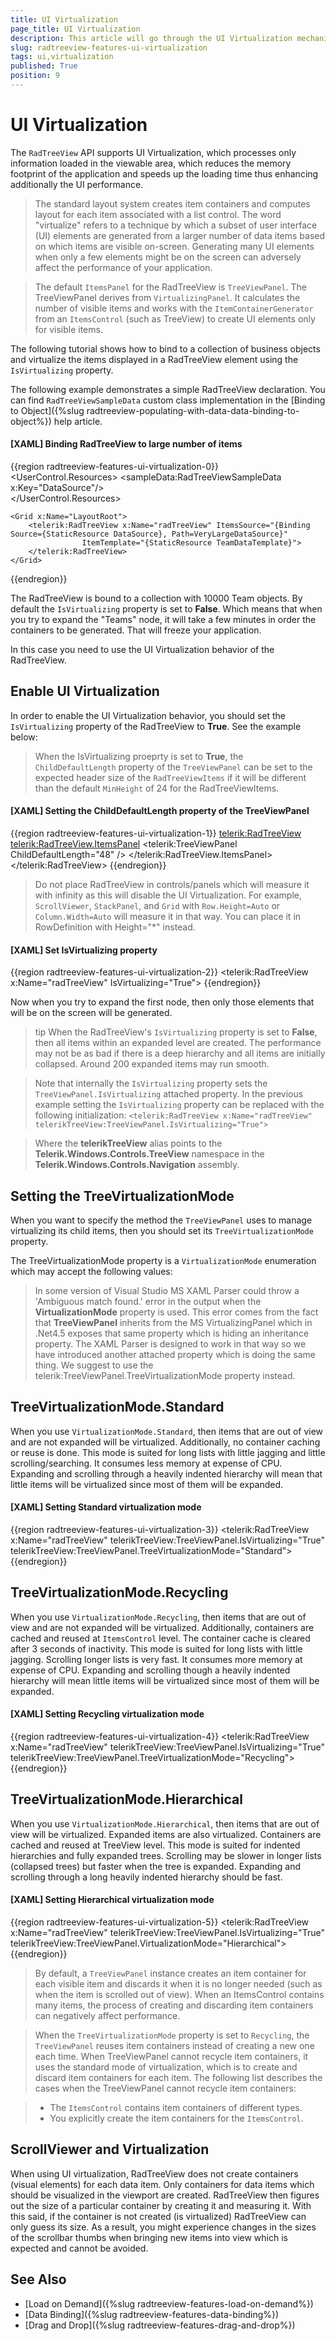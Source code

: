```yaml
---
title: UI Virtualization
page_title: UI Virtualization
description: This article will go through the UI Virtualization mechanism of the RadTreeView.
slug: radtreeview-features-ui-virtualization
tags: ui,virtualization
published: True
position: 9
---
```


# UI Virtualization

The `RadTreeView` API supports UI Virtualization, which processes only information loaded in the viewable area, which reduces the memory footprint of the application and speeds up the loading time thus enhancing additionally the UI performance.

> The standard layout system creates item containers and computes layout for each item associated with a list control. The word "virtualize" refers to a technique by which a subset of user interface (UI) elements are generated from a larger number of data items based on which items are visible on-screen. Generating many UI elements when only a few elements might be on the screen can adversely affect the performance of your application.

>The default `ItemsPanel` for the RadTreeView is `TreeViewPanel`. The TreeViewPanel derives from `VirtualizingPanel`. It calculates the number of visible items and works with the `ItemContainerGenerator` from an `ItemsControl` (such as TreeView) to create UI elements only for visible items.

The following tutorial shows how to bind to a collection of business objects and virtualize the items displayed in a RadTreeView element using the `IsVirtualizing` property.

The following example demonstrates a simple RadTreeView declaration. You can find `RadTreeViewSampleData` custom class implementation in the [Binding to Object]({%slug radtreeview-populating-with-data-data-binding-to-object%}) help article.

#### __[XAML] Binding RadTreeView to large number of items__
{{region radtreeview-features-ui-virtualization-0}}
	<UserControl.Resources>	
	    <sampleData:RadTreeViewSampleData x:Key="DataSource"/>	
	    <DataTemplate x:Key="TeamDataTemplate">
	        <TextBlock Text="{Binding Name}"/>
	    </DataTemplate>	
	</UserControl.Resources>
	
	<Grid x:Name="LayoutRoot">	
	    <telerik:RadTreeView x:Name="radTreeView" ItemsSource="{Binding Source={StaticResource DataSource}, Path=VeryLargeDataSource}"
	                ItemTemplate="{StaticResource TeamDataTemplate}">
	    </telerik:RadTreeView>	
	</Grid>
{{endregion}}

The RadTreeView is bound to a collection with 10000 Team objects. By default the `IsVirtualizing` property is set to __False__. Which means that when you try to expand the "Teams" node, it will take a few minutes in order the containers to be generated. That will freeze your application.

In this case you need to use the UI Virtualization behavior of the RadTreeView. 

## Enable UI Virtualization

In order to enable the UI Virtualization behavior, you should set the `IsVirtualizing` property of the RadTreeView to __True__. See the example below:

>When the IsVirtualizing proeprty is set to __True__, the `ChildDefaultLength` property of the `TreeViewPanel` can be set to the expected header size of the `RadTreeViewItems` if it will be different than the default `MinHeight` of 24 for the RadTreeViewItems.

#### __[XAML] Setting the ChildDefaultLength property of the TreeViewPanel__
{{region radtreeview-features-ui-virtualization-1}}
	<telerik:RadTreeView>
		<telerik:RadTreeView.ItemsPanel>
			<ItemsPanelTemplate>
				<telerik:TreeViewPanel ChildDefaultLength="48" />
			</ItemsPanelTemplate>
		</telerik:RadTreeView.ItemsPanel>
	</telerik:RadTreeView>
{{endregion}}

> Do not place RadTreeView in controls/panels which will measure it with infinity as this will disable the UI Virtualization. For example, `ScrollViewer`, `StackPanel`, and `Grid` with `Row.Height=Auto` or `Column.Width=Auto` will measure it in that way. You can place it in RowDefinition with Height="*" instead. 

#### __[XAML] Set IsVirtualizing property__
{{region radtreeview-features-ui-virtualization-2}}
	<telerik:RadTreeView x:Name="radTreeView" IsVirtualizing="True">
{{endregion}}

Now when you try to expand the first node, then only those elements that will be on the screen will be generated.

>tip When the RadTreeView's `IsVirtualizing` property is set to __False__, then all items within an expanded level are created. The performance may not be as bad if there is a deep hierarchy and all items are initially collapsed. Around 200 expanded items may run smooth.

>Note that internally the `IsVirtualizing` property sets the `TreeViewPanel.IsVirtualizing` attached property. In the previous example setting the `IsVirtualizing` property can be replaced with the following initialization:	
`<telerik:RadTreeView x:Name="radTreeView" telerikTreeView:TreeViewPanel.IsVirtualizing="True">`

>Where the __telerikTreeView__ alias points to the __Telerik.Windows.Controls.TreeView__ namespace in the __Telerik.Windows.Controls.Navigation__ assembly.

## Setting the TreeVirtualizationMode

When you want to specify the method the `TreeViewPanel` uses to manage virtualizing its child items, then you should set its `TreeVirtualizationMode` property.

The TreeVirtualizationMode property is a `VirtualizationMode` enumeration which may accept the following values:

> In some version of Visual Studio MS XAML Parser could throw a 'Ambiguous match found.' error in the output when the __VirtualizationMode__ property is used. This error comes from the fact that __TreeViewPanel__ inherits from the MS VirtualizingPanel which in .Net4.5 exposes that same property which is hiding an inheritance property. The XAML Parser is designed to work in that way so we have introduced another attached property which is doing the same thing. We suggest to use the telerik:TreeViewPanel.TreeVirtualizationMode property instead.

## TreeVirtualizationMode.Standard

When you use `VirtualizationMode.Standard`, then items that are out of view and are not expanded will be virtualized. Additionally, no container caching or reuse is done. This mode is suited for long lists with little jagging and little scrolling/searching. It consumes less memory at expense of CPU. Expanding and scrolling through a heavily indented hierarchy will mean that little items will be virtualized since most of them will be expanded.

#### __[XAML] Setting Standard virtualization mode__
{{region radtreeview-features-ui-virtualization-3}}
	<telerik:RadTreeView x:Name="radTreeView" telerikTreeView:TreeViewPanel.IsVirtualizing="True" telerikTreeView:TreeViewPanel.TreeVirtualizationMode="Standard">
	{{endregion}}

## TreeVirtualizationMode.Recycling

When you use `VirtualizationMode.Recycling`, then items that are out of view and are not expanded will be virtualized. Additionally, containers are cached and reused at `ItemsControl` level. The container cache is cleared after 3 seconds of inactivity. This mode is suited for long lists with little jagging. Scrolling longer lists is very fast. It consumes more memory at expense of CPU. Expanding and scrolling though a heavily indented hierarchy will mean little items will be virtualized since most of them will be expanded.

#### __[XAML] Setting Recycling virtualization mode__
{{region radtreeview-features-ui-virtualization-4}}
	<telerik:RadTreeView x:Name="radTreeView" telerikTreeView:TreeViewPanel.IsVirtualizing="True" telerikTreeView:TreeViewPanel.TreeVirtualizationMode="Recycling">
{{endregion}}

## TreeVirtualizationMode.Hierarchical

When you use `VirtualizationMode.Hierarchical`, then items that are out of view will be virtualized. Expanded items are also virtualized. Containers are cached and reused at TreeView level. This mode is suited for indented hierarchies and fully expanded trees. Scrolling may be slower in longer lists (collapsed trees) but faster when the tree is expanded. Expanding and scrolling through a long heavily indented hierarchy should be fast.

#### __[XAML] Setting Hierarchical virtualization mode__
{{region radtreeview-features-ui-virtualization-5}}
	<telerik:RadTreeView x:Name="radTreeView" telerikTreeView:TreeViewPanel.IsVirtualizing="True" telerikTreeView:TreeViewPanel.VirtualizationMode="Hierarchical">
{{endregion}}

> By default, a `TreeViewPanel` instance creates an item container for each visible item and discards it when it is no longer needed (such as when the item is scrolled out of view). When an ItemsControl contains many items, the process of creating and discarding item containers can negatively affect performance. 

>When the `TreeVirtualizationMode` property is set to `Recycling`, the `TreeViewPanel` reuses item containers instead of creating a new one each time. When TreeViewPanel cannot recycle item containers, it uses the standard mode of virtualization, which is to create and discard item containers for each item. The following list describes the cases when the TreeViewPanel cannot recycle item containers:

> - The `ItemsControl` contains item containers of different types. 
> - You explicitly create the item containers for the `ItemsControl`.

## ScrollViewer and Virtualization

When using UI virtualization, RadTreeView does not create containers (visual elements) for each data item. Only containers for data items which should be visualized in the viewport are created. RadTreeView then figures out the size of a particular container by creating it and measuring it. With this said, if the container is not created (is virtualized) RadTreeView can only guess its size. As a result, you might experience changes in the sizes of the scrollbar thumbs when bringing new items into view which is expected and cannot be avoided.

## See Also
 * [Load on Demand]({%slug radtreeview-features-load-on-demand%})
 * [Data Binding]({%slug radtreeview-features-data-binding%})
 * [Drag and Drop]({%slug radtreeview-features-drag-and-drop%})
